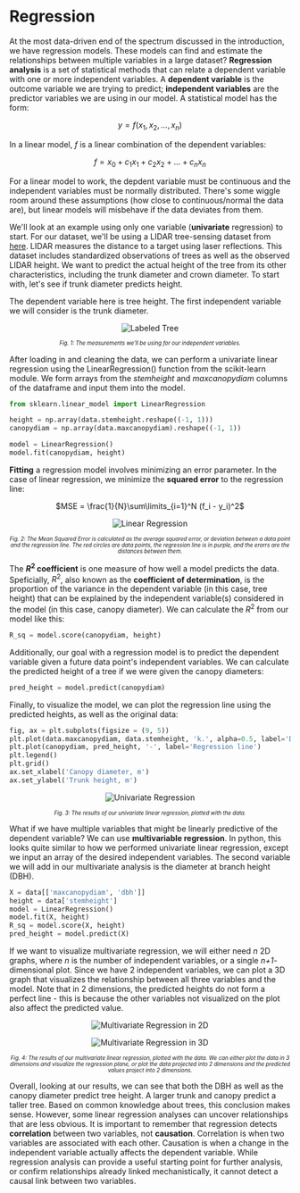 # Regression

At the most data-driven end of the spectrum discussed in the introduction, we have regression models. These models can find and estimate the relationships between multiple variables in a large dataset? **Regression analysis** is a set of statistical methods that can relate a dependent variable with one or more independent variables. A **dependent variable** is the outcome variable we are trying to predict; **independent variables** are the predictor variables we are using in our model. A statistical model has the form:

<center>

$y = f(x_1, x_2, ... , x_n)$
 
</center>  

In a linear model, *f* is a linear combination of the dependent variables: 

<center>

$f = x_0 + c_1 x_1+ c_2 x_2 + ... + c_n x_n$
 
</center>  

For a linear model to work, the depdent variable must be continuous and the independent variables must be normally distributed. There's some wiggle room around these assumptions (how close to continuous/normal the data are), but linear models will misbehave if the data deviates from them.

We'll look at an example using only one variable (**univariate** regression) to start. For our dataset, we'll be using a LIDAR tree-sensing dataset from [here](https://www.earthdatascience.org/courses/earth-analytics/remote-sensing-uncertainty/import-summarize-tree-height-data/). LIDAR measures the distance to a target using laser reflections. This dataset includes standardized observations of trees as well as the observed LIDAR height. We want to predict the actual height of the tree from its other characteristics, including the trunk diameter and crown diameter. To start with, let's see if trunk diameter predicts height.

The dependent variable here is tree height. The first independent variable we will consider is the trunk diameter.

<center>

![Labeled Tree](images/tree.png)

<sub><sup>*Fig. 1: The measurements we'll be using for our independent variables.*</sup></sub>

</center>

After loading in and cleaning the data, we can perform a univariate linear regression using the LinearRegression() function from the scikit-learn module. We form arrays from the *stemheight* and *maxcanopydiam* columns of the dataframe and input them into the model.

```python
from sklearn.linear_model import LinearRegression

height = np.array(data.stemheight.reshape((-1, 1)))
canopydiam = np.array(data.maxcanopydiam).reshape((-1, 1))

model = LinearRegression()
model.fit(canopydiam, height)
```

**Fitting** a regression model involves minimizing an error parameter. In the case of linear regression, we minimize the **squared error** to the regression line:

<center>

$MSE = \frac{1}{N}\sum\limits_{i=1}^N (f_i - y_i)^2$
 
</center>  

<center>

![Linear Regression](images/linreg.png) 

<sub><sup>*Fig. 2: The Mean Squared Error is calculated as the average squared error, or deviation between a data point and the regression line. The red circles are data points, the regression line is in purple, and the erorrs are the distances between them.*</sup></sub>

</center>

The **$R^2$ coefficient** is one measure of how well a model predicts the data. Speficially, $R^2$, also known as the **coefficient of determination**, is the proportion of the variance in the dependent variable (in this case, tree height) that can be explained by the independent variable(s) considered in the model (in this case, canopy diameter). We can calculate the $R^2$ from our model like this: 

```python
R_sq = model.score(canopydiam, height)
```

Additionally, our goal with a regression model is to predict the dependent variable given a future data point's independent variables. We can calculate the predicted height of a tree if we were given the canopy diameters:

```python
pred_height = model.predict(canopydiam)
```

Finally, to visualize the model, we can plot the regression line using the predicted heights, as well as the original data: 

```python
fig, ax = plt.subplots(figsize = (9, 5))
plt.plot(data.maxcanopydiam, data.stemheight, 'k.', alpha=0.5, label='Data points')
plt.plot(canopydiam, pred_height, '-', label='Regression line')
plt.legend()
plt.grid()
ax.set_xlabel('Canopy diameter, m')
ax.set_ylabel('Trunk height, m')
```

<center>

![Univariate Regression](images/univariate_regression.png)

<sub><sup>*Fig. 3: The results of our univariate linear regression, plotted with the data.*</sup></sub>

</center>

What if we have multiple variables that might be linearly predictive of the dependent variable? We can use **multivariable regression**. In python, this looks quite similar to how we performed univariate linear regression, except we input an array of the desired independent variables. The second variable we will add in our multivariate analysis is the diameter at branch height (DBH).

```python
X = data[['maxcanopydiam', 'dbh']]
height = data['stemheight']
model = LinearRegression()
model.fit(X, height)
R_sq = model.score(X, height)
pred_height = model.predict(X)
```

If we want to visualize multivariate regression, we will either need *n* 2D graphs, where *n* is the number of independent variables, or a single *n+1*-dimensional plot. Since we have 2 independent variables, we can plot a 3D graph that visualizes the relationship between all three variables and the model. Note that in 2 dimensions, the predicted heights do not form a perfect line - this is because the other variables not visualized on the plot also affect the predicted value.

<center>

![Multivariate Regression in 2D](images/multivariate_regression.png)

![Multivariate Regression in 3D](images/multiple_regression_3d.png)

<sub><sup>*Fig. 4: The results of our multivariate linear regression, plotted with the data. We can either plot the data in 3 dimensions and visualize the regression plane, or plot the data projected into 2 dimensions and the predicted values project into 2 dimensions.*</sup></sub>

</center>

Overall, looking at our results, we can see that both the DBH as well as the canopy diameter predict tree height. A larger trunk and canopy predict a taller tree. Based on common knowledge about trees, this conclusion makes sense. However, some linear regression analyses can uncover relationships that are less obvious. It is important to remember that regression detects **correlation** between two variables, not **causation**. Correlation is when two variables are associated with each other. Causation is when a change in the independent variable actually affects the dependent variable. While regression analysis can provide a useful starting point for further analysis, or confirm relationships already linked mechanistically, it cannot detect a causal link between two variables.